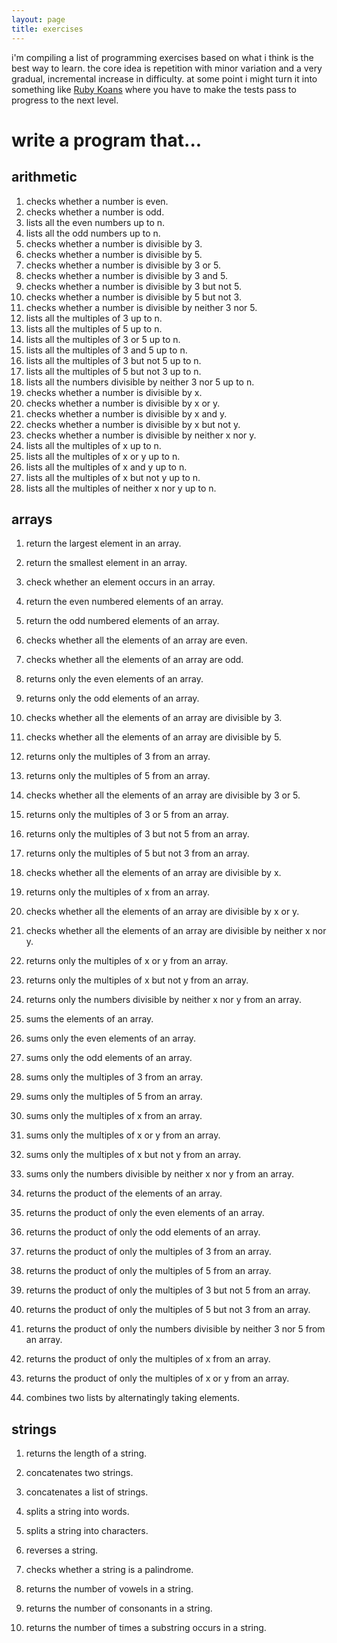 ```yaml
---
layout: page
title: exercises
---
```


i'm compiling a list of programming exercises based on what i think is the best way to learn. the core idea is repetition with minor variation and a very gradual, incremental increase in difficulty. at some point i might turn it into something like [Ruby Koans](http://rubykoans.com/) where you have to make the tests pass to progress to the next level.

# write a program that...

## arithmetic

1. checks whether a number is even.
1. checks whether a number is odd.
1. lists all the even numbers up to n.
1. lists all the odd numbers up to n.
1. checks whether a number is divisible by 3.
1. checks whether a number is divisible by 5.
1. checks whether a number is divisible by 3 or 5.
1. checks whether a number is divisible by 3 and 5.
1. checks whether a number is divisible by 3 but not 5.
1. checks whether a number is divisible by 5 but not 3.
1. checks whether a number is divisible by neither 3 nor 5.
1. lists all the multiples of 3 up to n.
1. lists all the multiples of 5 up to n.
1. lists all the multiples of 3 or 5 up to n.
1. lists all the multiples of 3 and 5 up to n.
1. lists all the multiples of 3 but not 5 up to n.
1. lists all the multiples of 5 but not 3 up to n.
1. lists all the numbers divisible by neither 3 nor 5 up to n.
1. checks whether a number is divisible by x.
1. checks whether a number is divisible by x or y.
1. checks whether a number is divisible by x and y.
1. checks whether a number is divisible by x but not y.
1. checks whether a number is divisible by neither x nor y.
1. lists all the multiples of x up to n.
1. lists all the multiples of x or y up to n.
1. lists all the multiples of x and y up to n.
1. lists all the multiples of x but not y up to n.
1. lists all the multiples of neither x nor y up to n.


## arrays

1. return the largest element in an array.
1. return the smallest element in an array.
1. check whether an element occurs in an array.
1. return the even numbered elements of an array.
1. return the odd numbered elements of an array.

1. checks whether all the elements of an array are even.
1. checks whether all the elements of an array are odd.
1. returns only the even elements of an array.
1. returns only the odd elements of an array.
1. checks whether all the elements of an array are divisible by 3.
1. checks whether all the elements of an array are divisible by 5.
1. returns only the multiples of 3 from an array.
1. returns only the multiples of 5 from an array.
1. checks whether all the elements of an array are divisible by 3 or 5.
1. returns only the multiples of 3 or 5 from an array.
1. returns only the multiples of 3 but not 5 from an array.
1. returns only the multiples of 5 but not 3 from an array.
1. checks whether all the elements of an array are divisible by x.
1. returns only the multiples of x from an array.
1. checks whether all the elements of an array are divisible by x or y.
1. checks whether all the elements of an array are divisible by neither x nor y.
1. returns only the multiples of x or y from an array.
1. returns only the multiples of x but not y from an array.
1. returns only the numbers divisible by neither x nor y from an array.
1. sums the elements of an array.
1. sums only the even elements of an array.
1. sums only the odd elements of an array.
1. sums only the multiples of 3 from an array.
1. sums only the multiples of 5 from an array.
1. sums only the multiples of x from an array.
1. sums only the multiples of x or y from an array.
1. sums only the multiples of x but not y from an array.
1. sums only the numbers divisible by neither x nor y from an array.
1. returns the product of the elements of an array.
1. returns the product of only the even elements of an array.
1. returns the product of only the odd elements of an array.
1. returns the product of only the multiples of 3 from an array.
1. returns the product of only the multiples of 5 from an array.
1. returns the product of only the multiples of 3 but not 5 from an array.
1. returns the product of only the multiples of 5 but not 3 from an array.
1. returns the product of only the numbers divisible by neither 3 nor 5 from an array.
1. returns the product of only the multiples of x from an array.
1. returns the product of only the multiples of x or y from an array.

1. combines two lists by alternatingly taking elements.

## strings

1. returns the length of a string.
1. concatenates two strings.
1. concatenates a list of strings.
1. splits a string into words.
1. splits a string into characters.
1. reverses a string.
1. checks whether a string is a palindrome.


1. returns the number of vowels in a string.
1. returns the number of consonants in a string.
1. returns the number of times a substring occurs in a string.

